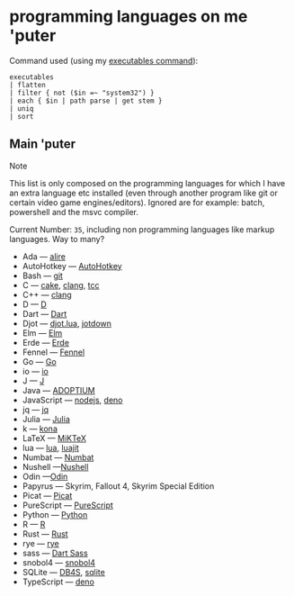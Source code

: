 # programming languages on me 'puter

Command used (using my [executables command](./nushell/scripts/executables.nu)):

```nushell
executables
| flatten
| filter { not ($in =~ "system32") }
| each { $in | path parse | get stem }
| uniq
| sort
```

## Main 'puter

> [!note]
> This list is only composed on the programming languages for which I have an
> extra language etc installed (even through another program like git or certain
> video game engines/editors).
> Ignored are for example: batch, powershell and the msvc compiler.

Current Number: `35`, including non programming languages like markup languages. Way to many?

- Ada &mdash; [alire](https://ada-lang.io)
- AutoHotkey &mdash; [AutoHotkey](https://www.autohotkey.com)
- Bash &mdash; [git](https://git-scm.com)
- C &mdash; [cake](https://github.com/thradams/cake), [clang](https://releases.llvm.org/download.html), [tcc](https://download.savannah.gnu.org/releases/tinycc/)
- C++ &mdash; [clang](https://releases.llvm.org/download.html)
- D &mdash; [D](https://dlang.org)
- Dart &mdash; [Dart](https://dart.dev/get-dart)
- Djot &mdash; [djot.lua](https://github.com/jgm/djot.lua), [jotdown](https://github.com/hellux/jotdown)
- Elm &mdash; [Elm](https://guide.elm-lang.org/install/elm.html)
- Erde &mdash; [Erde](https://github.com/erde-lang/erde/releases)
- Fennel &mdash; [Fennel](https://fennel-lang.org/setup#downloading-fennel)
- Go &mdash; [Go](https://go.dev/dl/)
- io &mdash; [io](https://iolanguage.org/binaries.html)
- J &mdash; [J](https://code.jsoftware.com/wiki/System/Installation)
- Java &mdash; [ADOPTIUM](https://adoptium.net/temurin/releases/)
- JavaScript &mdash; [nodejs](https://nodejs.org/en), [deno](https://deno.com)
- jq &mdash; [jq](https://jqlang.org/download/)
- Julia &mdash; [Julia](https://julialang.org)
- k &mdash; [kona](https://github.com/kevinlawler/kona)
- LaTeX &mdash; [MiKTeX](https://miktex.org/about)
- lua &mdash; [lua](https://www.lua.org/download.html), [luajit](https://luajit.org)
- Numbat &mdash; [Numbat](https://github.com/sharkdp/numbat)
- Nushell &mdash;[Nushell](https://www.nushell.sh)
- Odin &mdash;[Odin](https://odin-lang.org)
- Papyrus &mdash; Skyrim, Fallout 4, Skyrim Special Edition
- Picat &mdash; [Picat](https://picat-lang.org/download.html)
- PureScript &mdash; [PureScript](https://www.purescript.org)
- Python &mdash; [Python](https://www.python.org)
- R &mdash; [R](https://www.r-project.org)
- Rust &mdash; [Rust](https://www.rust-lang.org)
- rye &mdash; [rye](https://ryelang.org)
- sass &mdash; [Dart Sass](https://github.com/sass/dart-sass/releases/tag/1.89.2)
- snobol4 &mdash; [snobol4](https://ftp.regressive.org/snobol4/)
- SQLite &mdash; [DB4S](https://sqlitebrowser.org), [sqlite](https://sqlite.org/download.html)
- TypeScript &mdash; [deno](https://deno.com)
